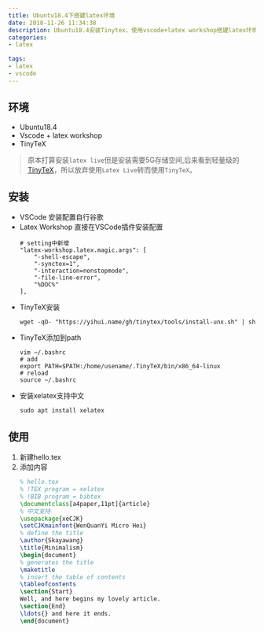 ```yaml
---
title: Ubuntu18.4下搭建latex环境
date: 2018-11-26 11:34:38
description: Ubuntu18.4安装Tinytex，使用vscode+latex workshop搭建latex环境
categories:
- latex

tags:
- latex
- vscode
---
```


## 环境

* Ubuntu18.4
* Vscode + latex workshop
* TinyTeX

> 原本打算安装`latex live`但是安装需要5G存储空间,后来看到轻量级的[TinyTeX](https://yihui.name/tinytex/)，所以放弃使用`Latex Live`转而使用`TinyTeX`。

## 安装

* VSCode 安装配置自行谷歌
* Latex Workshop 直接在VSCode插件安装配置
    ```shell
    # setting中新增
    "latex-workshop.latex.magic.args": [
        "-shell-escape",
        "-synctex=1",
        "-interaction=nonstopmode",
        "-file-line-error",
        "%DOC%"
    ],
    ```
* TinyTeX安装
    ```shell
    wget -qO- "https://yihui.name/gh/tinytex/tools/install-unx.sh" | sh
    ```
* TinyTeX添加到path
    ```shell
    vim ~/.bashrc
    # add
    export PATH=$PATH:/home/usename/.TinyTeX/bin/x86_64-linux
    # reload
    source ~/.bashrc
    ```
* 安装xelatex支持中文
    ```shell
    sudo apt install xelatex
    ```

## 使用

1. 新建hello.tex
2. 添加内容
    ```latex
    % hello.tex
    % !TEX program = xelatex
    % !BIB program = bibtex
    \documentclass[a4paper,11pt]{article}
    % 中文支持
    \usepackage{xeCJK}
    \setCJKmainfont{WenQuanYi Micro Hei}
    % define the title
    \author{Skayawang}
    \title{Minimalism}
    \begin{document}
    % generates the title
    \maketitle
    % insert the table of contents
    \tableofcontents
    \section{Start}
    Well, and here begins my lovely article.
    \section{End}
    \ldots{} and here it ends.
    \end{document}
    ```